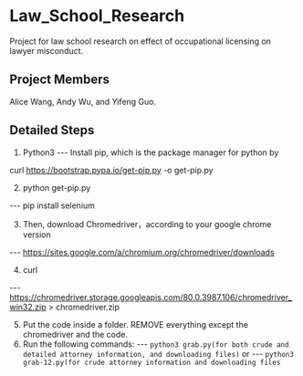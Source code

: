# Law_School_Research
Project for law school research on effect of occupational licensing on lawyer misconduct.

## Project Members
Alice Wang, Andy Wu, and Yifeng Guo.

## Detailed Steps

1. Python3
--- Install pip, which is the package manager for python by

curl https://bootstrap.pypa.io/get-pip.py -o get-pip.py

2. python get-pip.py

--- pip install selenium

3. Then, download Chromedriver，according to your google chrome version

--- https://sites.google.com/a/chromium.org/chromedriver/downloads

4. curl

--- https://chromedriver.storage.googleapis.com/80.0.3987.106/chromedriver_win32.zip > chromedriver.zip


5. Put the code inside a folder. REMOVE everything except the chromedriver and the code.
6. Run the following commands:
--- `python3 grab.py(for both crude and detailed attorney information, and downloading files)`
or
--- `python3 grab-12.py(for crude attorney information and downloading files`



